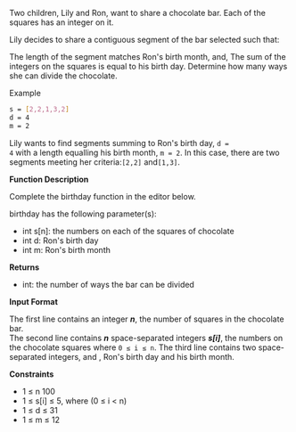 Two children, Lily and Ron, want to share a chocolate bar. Each of the squares has an integer on it.

Lily decides to share a contiguous segment of the bar selected such that:

The length of the segment matches Ron's birth month, and,
The sum of the integers on the squares is equal to his birth day.
Determine how many ways she can divide the chocolate.

Example
```sh
s = [2,2,1,3,2]
d = 4
m = 2
```

Lily wants to find segments summing to Ron's birth day, <code>d = 4</code> with a length equalling his birth month, <code>m = 2</code>. In this case, there are two segments meeting her criteria:<code>[2,2]</code> and<code>[1,3]</code>.

**Function Description**

Complete the birthday function in the editor below.

birthday has the following parameter(s):

- int s[n]: the numbers on each of the squares of chocolate
- int d: Ron's birth day
- int m: Ron's birth month

**Returns**
- int: the number of ways the bar can be divided

**Input Format**

The first line contains an integer **_n_**, the number of squares in the chocolate bar.<br>
The second line contains  **_n_** space-separated integers **_s[i]_**, the numbers on the chocolate squares where <code>0 ≤ i ≤ n</code>.
The third line contains two space-separated integers,  and , Ron's birth day and his birth month.<br>

**Constraints**
- 1 ≤ n 100
- 1 ≤ s[i] ≤ 5, where (0 ≤ i < n)
- 1 ≤ d ≤ 31
- 1 ≤ m ≤ 12
